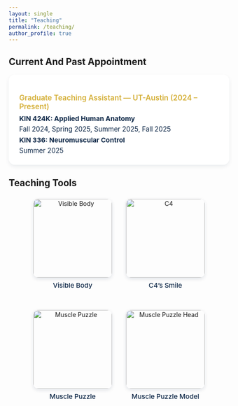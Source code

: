 ```yaml
---
layout: single
title: "Teaching"
permalink: /teaching/
author_profile: true
---
```


<style>
.page__content {
  background-color: #f9fafc;
  color: #0b2545;
  font-family: "Helvetica Neue", "Roboto", sans-serif;
  padding: 1.5rem;
  border-radius: 16px;
  box-shadow: 0 4px 12px rgba(11,37,69,0.12);
}

/* Section title */
.page__content h2 {
  color: #0b2545;
  border-bottom: 1.5px solid rgba(212,175,55,0.4);
  margin-top: 2rem;
  text-align: left;
  font-weight: 600;
  padding-bottom: 0.25rem;
  font-size: 1.1rem;
}

/* Teaching cards */
.teaching-card {
  background-color: #ffffff;
  border-radius: 14px;
  box-shadow: 0 4px 10px rgba(11,37,69,0.08);
  padding: 1.2rem 1.5rem;
  margin-bottom: 1rem;
  transition: transform 0.2s ease, box-shadow 0.2s ease;
  text-align: left;
}
.teaching-card:hover {
  transform: translateY(-4px);
  box-shadow: 0 6px 14px rgba(11,37,69,0.15);
}

/* Card title */
.teaching-card h3 {
  color: #d4af37;
  font-weight: 600;
  font-size: 1.05rem;
  margin-bottom: 0.4rem;
}

/* Description text */
.teaching-card p {
  color: #0b2545;
  font-size: 0.95rem;
  line-height: 1.6;
  margin: 0;
}

/* Gallery style (no card) */
.gallery-row {
  display: flex;
  flex-wrap: wrap;
  justify-content: center;
  gap: 2rem;
  margin-top: 1.5rem;
}

.gallery-item {
  text-align: center;
}

.gallery-item img {
  width: 180px;
  border-radius: 12px;
  box-shadow: 0 3px 8px rgba(11,37,69,0.12);
  transition: transform 0.2s ease;
}

.gallery-item img:hover {
  transform: scale(1.05);
}

.gallery-item p {
  margin-top: 0.5rem;
  color: #0b2545;
  font-weight: 500;
  font-size: 0.95rem;
}
</style>

## Current And Past Appointment

<div class="teaching-card">
  <h3>Graduate Teaching Assistant — UT-Austin (2024 – Present)</h3>
  <p><strong>KIN 424K: Applied Human Anatomy</strong><br>
  Fall 2024, Spring 2025, Summer 2025, Fall 2025</p>
  <p><strong>KIN 336: Neuromuscular Control</strong><br>
  Summer 2025</p>
</div>

<h2>Teaching Tools</h2>

<div class="gallery-row">
  <div class="gallery-item">
    <img src="{{ '/images/visiblebody.jpg' | absolute_url }}" alt="Visible Body">
    <p>Visible Body</p>
  </div>
  <div class="gallery-item">
    <img src="{{ '/images/C4.jpg' | absolute_url }}" alt="C4">
    <p>C4’s Smile</p>
  </div>
  <div class="gallery-item">
    <img src="{{ '/images/musclepuzzle.jpg' | absolute_url }}" alt="Muscle Puzzle">
    <p>Muscle Puzzle</p>
  </div>
  <div class="gallery-item">
    <img src="{{ '/images/musclepuzzlehead.jpg' | absolute_url }}" alt="Muscle Puzzle Head">
    <p>Muscle Puzzle Model</p>
  </div>
</div>


